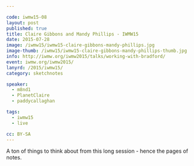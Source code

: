 ```yaml
---

code: iwmw15-08
layout: post
published: true
title: Claire Gibbons and Mandy Phillips - IWMW15
date: 2015-07-28
image: /iwmw15/iwmw15-claire-gibbons-mandy-phillips.jpg
image-thumb: /iwmw15/iwmw15-claire-gibbons-mandy-phillips-thumb.jpg
info: http://iwmw.org/iwmw2015/talks/working-with-bradford/
event: iwmw.org/iwmw2015/
lanyrd: /2015/iwmw15/
category: sketchnotes

speaker:
  - m8nd1
  - PlanetClaire
  - paddycallaghan

tags:
  - iwmw15
  - live

cc: BY-SA
---
```


A ton of things to think about from this long session - hence the pages of notes.
